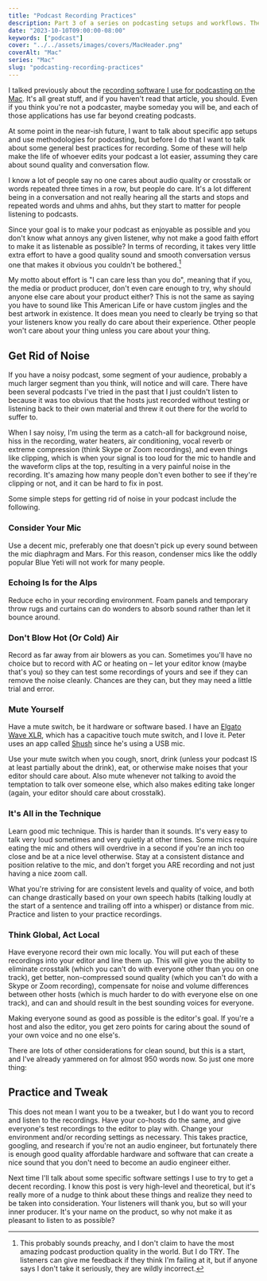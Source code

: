 ```yaml
---
title: "Podcast Recording Practices"
description: Part 3 of a series on podcasting setups and workflows. These are some things you should consider in order to record a clean, pleasant sounding podcast.
date: "2023-10-10T09:00:00-08:00"
keywords: ["podcast"]
cover: "../../assets/images/covers/MacHeader.png"
coverAlt: "Mac"
series: "Mac"
slug: "podcasting-recording-practices"
---
```

I talked previously about the [recording software I use for podcasting on the Mac](https://scottwillsey.com/podcasting-recording-software/). It's all great stuff, and if you haven't read that article, you should. Even if you think you're not a podcaster, maybe someday you will be, and each of those applications has use far beyond creating podcasts.

At some point in the near-ish future, I want to talk about specific app setups and use methodologies for podcasting, but before I do that I want to talk about some general best practices for recording. Some of these will help make the life of whoever edits your podcast a lot easier, assuming they care about sound quality and conversation flow.

I know a lot of people say no one cares about audio quality or crosstalk or words repeated three times in a row, but people do care. It's a lot different being in a conversation and not really hearing all the starts and stops and repeated words and uhms and ahhs, but they start to matter for people listening to podcasts.

Since your goal is to make your podcast as enjoyable as possible and you don't know what annoys any given listener, why not make a good faith effort to make it as listenable as possible? In terms of recording, it takes very little extra effort to have a good quality sound and smooth conversation versus one that makes it obvious you couldn't be bothered.[^1]

My motto about effort is "I can care less than you do", meaning that if you, the media or product producer, don't even care enough to try, why should anyone else care about your product either? This is not the same as saying you have to sound like This American Life or have custom jingles and the best artwork in existence. It does mean you need to clearly be trying so that your listeners know you really do care about their experience. Other people won't care about your thing unless you care about your thing.

## Get Rid of Noise

If you have a noisy podcast, some segment of your audience, probably a much larger segment than you think, will notice and will care. There have been several podcasts I've tried in the past that I just couldn't listen to because it was too obvious that the hosts just recorded without testing or listening back to their own material and threw it out there for the world to suffer to.

When I say noisy, I'm using the term as a catch-all for background noise, hiss in the recording, water heaters, air conditioning, vocal reverb or extreme compression (think Skype or Zoom recordings), and even things like clipping, which is when your signal is too loud for the mic to handle and the waveform clips at the top, resulting in a very painful noise in the recording. It's amazing how many people don't even bother to see if they're clipping or not, and it can be hard to fix in post.

Some simple steps for getting rid of noise in your podcast include the following.

### Consider Your Mic

Use a decent mic, preferably one that doesn't pick up every sound between the mic diaphragm and Mars. For this reason, condenser mics like the oddly popular Blue Yeti will not work for many people.

### Echoing Is for the Alps

Reduce echo in your recording environment. Foam panels and temporary throw rugs and curtains can do wonders to absorb sound rather than let it bounce around.

### Don't Blow Hot (Or Cold) Air

Record as far away from air blowers as you can. Sometimes you'll have no choice but to record with AC or heating on – let your editor know (maybe that's you) so they can test some recordings of yours and see if they can remove the noise cleanly. Chances are they can, but they may need a little trial and error.

### Mute Yourself

Have a mute switch, be it hardware or software based. I have an [Elgato Wave XLR](https://www.elgato.com/us/en/p/wave-xlr), which has a capacitive touch mute switch, and I love it. Peter uses an app called [Shush](https://mizage.com/shush/) since he's using a USB mic.

Use your mute switch when you cough, snort, drink (unless your podcast IS at least partially about the drink), eat, or otherwise make noises that your editor should care about. Also mute whenever not talking to avoid the temptation to talk over someone else, which also makes editing take longer (again, your editor should care about crosstalk).

### It's All in the Technique

Learn good mic technique. This is harder than it sounds. It's very easy to talk very loud sometimes and very quietly at other times. Some mics require eating the mic and others will overdrive in a second if you're an inch too close and be at a nice level otherwise. Stay at a consistent distance and position relative to the mic, and don't forget you ARE recording and not just having a nice zoom call.

What you're striving for are consistent levels and quality of voice, and both can change drastically based on your own speech habits (talking loudly at the start of a sentence and trailing off into a whisper) or distance from mic. Practice and listen to your practice recordings.

### Think Global, Act Local

Have everyone record their own mic locally. You will put each of these recordings into your editor and line them up. This will give you the ability to eliminate crosstalk (which you can't do with everyone other than you on one track), get better, non-compressed sound quality (which you can't do with a Skype or Zoom recording), compensate for noise and volume differences between other hosts (which is much harder to do with everyone else on one track), and can and should result in the best sounding voices for everyone.

Making everyone sound as good as possible is the editor's goal. If you're a host and also the editor, you get zero points for caring about the sound of your own voice and no one else's.

There are lots of other considerations for clean sound, but this is a start, and I've already yammered on for almost 950 words now. So just one more thing:

## Practice and Tweak

This does not mean I want you to be a tweaker, but I do want you to record and listen to the recordings. Have your co-hosts do the same, and give everyone's test recordings to the editor to play with. Change your environment and/or recording settings as necessary. This takes practice, googling, and research if you're not an audio engineer, but fortunately there is enough good quality affordable hardware and software that can create a nice sound that you don't need to become an audio engineer either.

Next time I'll talk about some specific software settings I use to try to get a decent recording. I know this post is very high-level and theoretical, but it's really more of a nudge to think about these things and realize they need to be taken into consideration. Your listeners will thank you, but so will your inner producer. It's your name on the product, so why not make it as pleasant to listen to as possible?

[^1]: This probably sounds preachy, and I don't claim to have the most amazing podcast production quality in the world. But I do TRY. The listeners can give me feedback if they think I'm failing at it, but if anyone says I don't take it seriously, they are wildly incorrect.
